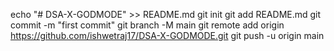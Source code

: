 echo "# DSA-X-GODMODE" >> README.md
git init
git add README.md
git commit -m "first commit"
git branch -M main
git remote add origin https://github.com/ishwetraj17/DSA-X-GODMODE.git
git push -u origin main

